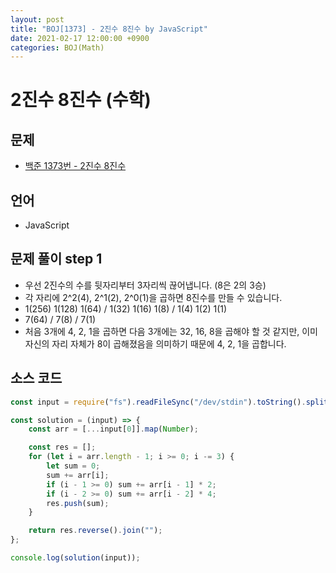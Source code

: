 ```yaml
---
layout: post
title: "BOJ[1373] - 2진수 8진수 by JavaScript"
date: 2021-02-17 12:00:00 +0900
categories: BOJ(Math)
---
```


# 2진수 8진수 (수학)

## 문제

- [백준 1373번 - 2진수 8진수](https://www.acmicpc.net/problem/1373)

## 언어

- JavaScript

## 문제 풀이 step 1

- 우선 2진수의 수를 뒷자리부터 3자리씩 끊어냅니다. (8은 2의 3승)
- 각 자리에 2^2(4), 2^1(2), 2^0(1)을 곱하면 8진수를 만들 수 있습니다.
- 1(256) 1(128) 1(64) / 1(32) 1(16) 1(8) / 1(4) 1(2) 1(1)
- 7(64) / 7(8) / 7(1)
- 처음 3개에 4, 2, 1을 곱하면 다음 3개에는 32, 16, 8을 곱해야 할 것 같지만, 이미 자신의 자리 자체가 8이 곱해졌음을 의미하기 때문에 4, 2, 1을 곱합니다.

## 소스 코드

```jsx
const input = require("fs").readFileSync("/dev/stdin").toString().split("\n");

const solution = (input) => {
	const arr = [...input[0]].map(Number);

	const res = [];
	for (let i = arr.length - 1; i >= 0; i -= 3) {
		let sum = 0;
		sum += arr[i];
		if (i - 1 >= 0) sum += arr[i - 1] * 2;
		if (i - 2 >= 0) sum += arr[i - 2] * 4;
		res.push(sum);
	}

	return res.reverse().join("");
};

console.log(solution(input));
```
